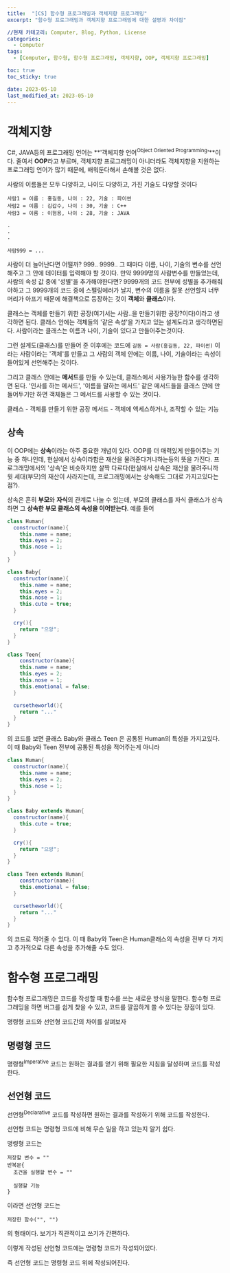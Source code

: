 ```yaml
---
title:  "[CS] 함수형 프로그래밍과 객체지향 프로그래밍"
excerpt: "함수형 프로그래밍과 객체지향 프로그래밍에 대한 설명과 차이점"

//현재 카테고리: Computer, Blog, Python, License
categories:
  - Computer
tags:
  - [Computer, 함수형, 함수형 프로그래밍, 객체지향, OOP, 객체지향 프로그래밍]

toc: true
toc_sticky: true

date: 2023-05-10
last_modified_at: 2023-05-10
---
```


# 객체지향

C#, JAVA등의 프로그래밍 언어는 **'객체지향 언어<sup>Object Oriented Programming</sup>'**이다. 줄여서 **OOP**라고 부르며, 객체지향 프로그래밍이 아니더라도 객체지향을 지원하는 프로그래밍 언어가 많기 때문에, 배워둔다해서 손해볼 것은 없다.

사람의 이름들은 모두 다양하고, 나이도 다양하고, 가진 기술도 다양할 것이다

```
사람1 = 이름 : 홍길동, 나이 : 22, 기술 : 파이썬
사람2 = 이름 : 김갑수, 나이 : 30, 기술 : C++
사람3 = 이름 : 이험용, 나이 : 28, 기술 : JAVA

.
.
.

사람999 = ...
```

사람이 더 늘어난다면 어떨까? 999.. 9999.. 그 때마다 이름, 나이, 기술의 변수를 선언해주고 그 안에 데이터를 입력해야 할 것이다. 만약 9999명의 사람변수를 만들었는데, 사람의 속성 값 중에 '성별'을 추가해야한다면? 9999개의 코드 전부에 성별을 추가해줘야하고 그 9999개의 코드 중에 스펠링에러가 날지, 변수의 이름을 잘못 선언할지 너무 머리가 아프기 때문에 해결책으로 등장하는 것이 **객체**와 **클래스**이다.

클래스는 객체를 만들기 위한 공장(여기서는 사람..을 만들기위한 공장?이다)이라고 생각하면 된다. 클래스 안에는 객체들의 '같은 속성'을 가지고 있는 설계도라고 생각하면된다. 사람이라는 클래스는 이름과 나이, 기술이 있다고 만들어주는것이다. 

그런 설계도(클래스)를 만들어 준 이후에는 코드에 ``길동 = 사람(홍길동, 22, 파이썬)`` 이라는 사람이라는 '객체'를 만들고 그 사람의 객체 안에는 이름, 나이, 기술이라는 속성이 들어있게 선언해주는 것이다.

그리고 클래스 안에는 **메서드**를 만들 수 있는데, 클래스에서 사용가능한 함수를 생각하면 된다. '인사를 하는 메서드', '이름을 말하는 메서드' 같은 메서드들을 클래스 안에 만들어두기만 하면 객체들은 그 메서드를 사용할 수 있는 것이다.

클래스 - 객체를 만들기 위한 공장
메서드 - 객체에 액세스하거나, 조작할 수 있는 기능

## 상속
이 OOP에는 **상속**이라는 아주 중요한 개념이 있다. OOP를 더 매력있게 만들어주는 기능 중 하나인데, 현실에서 상속이라함은 재산을 물려준다거나하는등의 뜻을 가진다. 프로그래밍에서의 '상속'은 비슷하지만 살짝 다르다(현실에서 상속은 재산을 물려주니까 윗 세대(부모)의 재산이 사라지는데, 프로그래밍에서는 상속해도 그대로 가지고있다는점?).

상속은 흔히 **부모**와 **자식**의 관계로 나눌 수 있는데, 부모의 클래스를 자식 클래스가 상속하면 그 **상속한 부모 클래스의 속성을 이어받는다**. 예를 들어

```java
class Human{
  constructor(name){
    this.name = name;
    this.eyes = 2;
    this.nose = 1;
  }
}

class Baby{
  constructor(name){
    this.name = name;
    this.eyes = 2;
    this.nose = 1;
    this.cute = true;
  }

  cry(){
    return "으앙";
  }
}

class Teen{
    constructor(name){
    this.name = name;
    this.eyes = 2;
    this.nose = 1;
    this.emotional = false;
  }

  cursetheworld(){
    return "..."
  }
}
```

의 코드를 보면 클래스 Baby와 클래스 Teen 은 공통된 Human의 특성을 가지고있다. 이 때 Baby와 Teen 전부에 공통된 특성을 적어주는게 아니라 

```java
class Human{
  constructor(name){
    this.name = name;
    this.eyes = 2;
    this.nose = 1;
  }
}

class Baby extends Human{
  constructor(name){
    this.cute = true;
  }

  cry(){
    return "으앙";
  }
}

class Teen extends Human{
    constructor(name){
    this.emotional = false;
  }

  cursetheworld(){
    return "..."
  }
}
```

의 코드로 적어줄 수 있다. 이 때 Baby와 Teen은 Human클래스의 속성을 전부 다 가지고 추가적으로 다른 속성을 추가해줄 수도 있다.

# 함수형 프로그래밍
함수형 프로그래밍은 코드를 작성할 때 함수를 쓰는 새로운 방식을 말한다. 함수형 프로그래밍을 하면 버그를 쉽게 찾을 수 있고, 코드를 깔끔하게 쓸 수 있다는 장점이 있다.

명령형 코드와 선언형 코드간의 차이를 살펴보자

## 명령형 코드
명령형<sup>Imperative</sup> 코드는 원하는 결과를 얻기 위해 필요한 지침을 달성하며 코드를 작성한다.

## 선언형 코드
선언형<sup>Declarative</sup> 코드를 작성하면 원하는 결과를 작성하기 위해 코드를 작성한다.

선언형 코드는 명령형 코드에 비해 무슨 일을 하고 있는지 알기 쉽다.

명령형 코드는

```
저장할 변수 = ""
반복문{
  조건을 실행할 변수 = ""

  실행할 기능
}
```

이라면 선언형 코드는

```
저장한 함수("", "")
```

의 형태이다. 보기가 직관적이고 쓰기가 간편하다.

이렇게 작성된 선언형 코드에는 명령형 코드가 작성되어있다.

즉 선언형 코드는 명령형 코드 위에 작성되어진다.